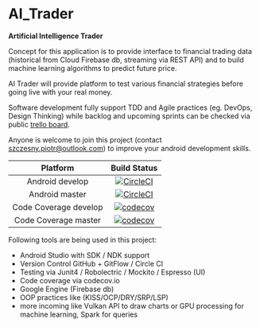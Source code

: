 # AI_Trader

**Artificial Intelligence Trader**

Concept for this application is to provide interface to financial trading data (historical from Cloud Firebase db, streaming via REST API) and to build machine learning algorithms to predict future price.

AI Trader will provide platform to test various financial strategies before going live with your real money.

Software development fully support TDD and Agile practices (eg. DevOps, Design Thinking) while backlog and upcoming sprints can be checked via public [trello board](https://trello.com/b/cDSR6XFI/ai-trader-sprints).

Anyone is welcome to join this project (contact szczesny.piotr@outlook.com) to improve your android development skills.


| Platform         | Build Status |
|:----------------:|:------------:|
| Android develop  | [![CircleCI](https://circleci.com/gh/Hortensie/AI_Trader/tree/develop.svg?style=shield)](https://circleci.com/gh/Hortensie/AI_Trader/tree/develop) |
| Android master   | [![CircleCI](https://circleci.com/gh/Hortensie/AI_Trader/tree/master.svg?style=shield)](https://circleci.com/gh/Hortensie/AI_Trader/tree/master) |
| Code Coverage develop | [![codecov](https://codecov.io/gh/Hortensie/AI_Trader/branch/develop/graph/badge.svg)](https://codecov.io/gh/Hortensie/AI_Trader) |
| Code Coverage master  | [![codecov](https://codecov.io/gh/Hortensie/AI_Trader/branch/master/graph/badge.svg)](https://codecov.io/gh/Hortensie/AI_Trader) |


Following tools are being used in this project:

- Android Studio with SDK / NDK support
- Version Control GitHub + GitFlow / Circle CI
- Testing via Junit4 / Robolectric / Mockito / Espresso (UI)
- Code coverage via codecov.io
- Google Engine (Firebase db)
- OOP practices like (KISS/OCP/DRY/SRP/LSP)
- more incoming like Vulkan API to draw charts or GPU processing for machine learning, Spark for queries